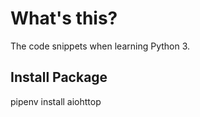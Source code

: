 # What's this?

The code snippets when learning Python 3.

## Install Package

pipenv install aiohttop